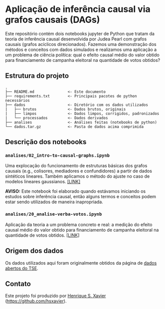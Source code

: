 # Aplicação de inferência causal via grafos causais (DAGs)

Este repositório contém dois notebooks jupyter de Python que tratam da teoria de inferência causal 
desenvolvida por Judea Pearl com grafos causais (grafos acíclicos direcionados). Fazemos uma 
demonstração dos métodos e conceitos com dados simulados e realizamos uma aplicação a um problema
de ciência política: qual o efeito causal médio do valor obtido para financiamento 
de campanha eleitoral na quantidade de votos obtidos?

## Estrutura do projeto

    .
    ├── README.md               <- Este documento
    ├── requirements.txt        <- Principais pacotes de python necessários
    ├── dados                   <- Diretório com os dados utilizados
    |   ├── brutos              <- Dados brutos, originais
    |   ├── limpos              <- Dados limpos, corrigidos, padronizados
    |   └── processados         <- Dados derivados 
    ├── analises                <- Análises feitas (notebooks de python)
    └── dados.tar.gz            <- Pasta de dados acima comprimida
	
## Descrição dos notebooks

### `analises/02_intro-to-causal-graphs.ipynb`

Uma explocação do funcionamento de estruturas básicas dos grafos causais (e.g., colisores, mediadores e confundidores) 
a partir de dados sintéticos lineares. Também aplicamos o método do ajuste no caso de modelos lineares gaussianos.
[[LINK]](analises/02_intro-to-causal-graphs.ipynb)

**AVISO:** Este notebook foi elaborado quando estávamos iniciando os estudos sobre inferência causal, então alguns termos
e conceitos podem estar sendo utilizados de maneira inapropriada.

### `analises/20_analise-verba-votos.ipynb`

Aplicação da teoria a um problema concreto e real: a medição do efeito causal médio do valor obtido para financiamento 
de campanha eleitoral na quantidade de votos obtidos.
[[LINK]](analises/20_analise-verba-votos.ipynb)

## Origem dos dados

Os dados utilizados aqui foram originalmente obtidos da página de [dados abertos do TSE](https://dadosabertos.tse.jus.br/dataset/).

## Contato

Este projeto foi produzido por [Henrique S. Xavier](http://henriquexavier.net) (<https://github.com/hsxavier>).
